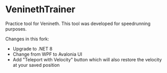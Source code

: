 # VeninethTrainer

Practice tool for Venineth. This tool was developed for speedrunning purposes.

Changes in this fork:
* Upgrade to .NET 8
* Change from WPF to Avalonia UI
* Add "Teleport with Velocity" button which will also restore the velocity at your saved position